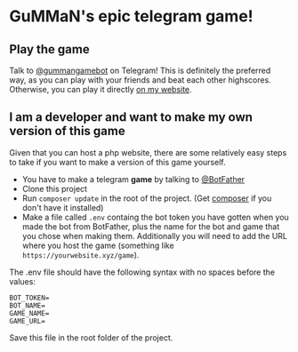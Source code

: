 # GuMMaN's epic telegram game!

## Play the game

Talk to [@gummangamebot](https://t.me/gummangamebot) on Telegram! This is definitely the preferred way, as you can play with your friends and beat each other highscores. Otherwise, you can play it directly [on my website](https://gumman.one/games/telegram/sunflowing/).

## I am a developer and want to make my own version of this game

Given that you can host a php website, there are some relatively easy steps to take if you want to make a version of this game yourself.

-   You have to make a telegram **game** by talking to [@BotFather](https://t.me/BotFather)
-   Clone this project
-   Run `composer update` in the root of the project. (Get [composer](https://getcomposer.org/) if you don't have it installed)
-   Make a file called `.env` containg the bot token you have gotten when you made the bot from BotFather, plus the name for the bot and game that you chose when making them. Additionally you will need to add the URL where you host the game (something like `https://yourwebsite.xyz/game`).

The .env file should have the following syntax with no spaces before the values:

```
BOT_TOKEN=
BOT_NAME=
GAME_NAME=
GAME_URL=
```

Save this file in the root folder of the project.
